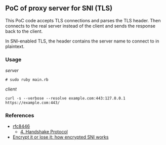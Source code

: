 PoC of proxy server for SNI (TLS)
----


This PoC code accepts TLS connections and parses the TLS header.
Then connects to the real server instead of the client and sends the response back to the client.


In SNI-enabled TLS, the header contains the server name to connect to in plaintext.

### Usage

*server*
```
# sudo ruby main.rb
```

*client*
```
curl -s --verbose --resolve example.com:443:127.0.0.1 https://example.com:443/
```

### References

- [rfc8446](https://datatracker.ietf.org/doc/html/rfc8446)
  - [4. Handshake Protocol](https://datatracker.ietf.org/doc/html/rfc8446#page-24)
- [Encrypt it or lose it: how encrypted SNI works](https://blog.cloudflare.com//encrypted-sni/)
